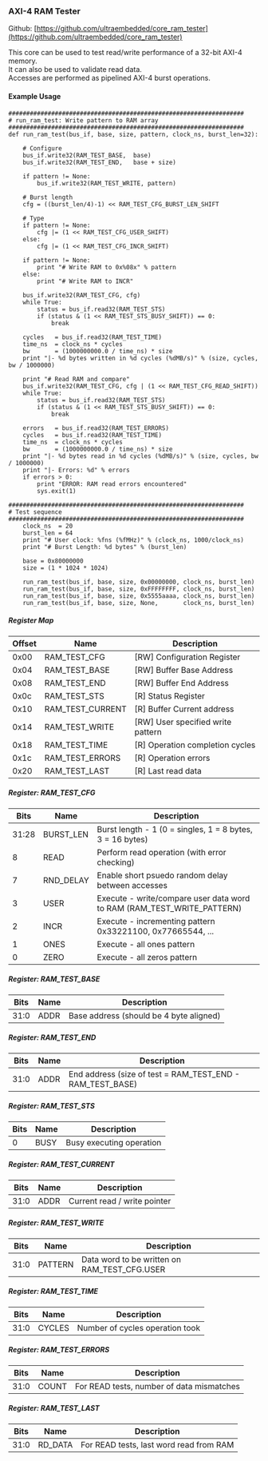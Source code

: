 ### AXI-4 RAM Tester

Github: [https://github.com/ultraembedded/core_ram_tester](https://github.com/ultraembedded/core_ram_tester)

This core can be used to test read/write performance of a 32-bit AXI-4 memory.  
It can also be used to validate read data.  
Accesses are performed as pipelined AXI-4 burst operations.

#### Example Usage
```
##################################################################
# run_ram_test: Write pattern to RAM array
##################################################################
def run_ram_test(bus_if, base, size, pattern, clock_ns, burst_len=32):

    # Configure
    bus_if.write32(RAM_TEST_BASE,  base)
    bus_if.write32(RAM_TEST_END,   base + size)

    if pattern != None:
        bus_if.write32(RAM_TEST_WRITE, pattern)

    # Burst length
    cfg = ((burst_len/4)-1) << RAM_TEST_CFG_BURST_LEN_SHIFT

    # Type
    if pattern != None:
        cfg |= (1 << RAM_TEST_CFG_USER_SHIFT)
    else:
        cfg |= (1 << RAM_TEST_CFG_INCR_SHIFT)

    if pattern != None:
        print "# Write RAM to 0x%08x" % pattern
    else:
        print "# Write RAM to INCR"

    bus_if.write32(RAM_TEST_CFG, cfg)
    while True:
        status = bus_if.read32(RAM_TEST_STS)
        if (status & (1 << RAM_TEST_STS_BUSY_SHIFT)) == 0:
            break

    cycles   = bus_if.read32(RAM_TEST_TIME)
    time_ns  = clock_ns * cycles
    bw       = (1000000000.0 / time_ns) * size
    print "|- %d bytes written in %d cycles (%dMB/s)" % (size, cycles, bw / 1000000)

    print "# Read RAM and compare"
    bus_if.write32(RAM_TEST_CFG, cfg | (1 << RAM_TEST_CFG_READ_SHIFT))
    while True:
        status = bus_if.read32(RAM_TEST_STS)
        if (status & (1 << RAM_TEST_STS_BUSY_SHIFT)) == 0:
            break

    errors   = bus_if.read32(RAM_TEST_ERRORS)
    cycles   = bus_if.read32(RAM_TEST_TIME)
    time_ns  = clock_ns * cycles
    bw       = (1000000000.0 / time_ns) * size
    print "|- %d bytes read in %d cycles (%dMB/s)" % (size, cycles, bw / 1000000)
    print "|- Errors: %d" % errors
    if errors > 0:
        print "ERROR: RAM read errors encountered"
        sys.exit(1)

##################################################################
# Test sequence
##################################################################
    clock_ns  = 20
    burst_len = 64
    print "# User clock: %fns (%fMHz)" % (clock_ns, 1000/clock_ns)
    print "# Burst Length: %d bytes" % (burst_len)

    base = 0x80000000
    size = (1 * 1024 * 1024)

    run_ram_test(bus_if, base, size, 0x00000000, clock_ns, burst_len)
    run_ram_test(bus_if, base, size, 0xFFFFFFFF, clock_ns, burst_len)
    run_ram_test(bus_if, base, size, 0x5555aaaa, clock_ns, burst_len)
    run_ram_test(bus_if, base, size, None,       clock_ns, burst_len)
```


##### Register Map

| Offset | Name | Description   |
| ------ | ---- | ------------- |
| 0x00 | RAM_TEST_CFG | [RW] Configuration Register |
| 0x04 | RAM_TEST_BASE | [RW] Buffer Base Address |
| 0x08 | RAM_TEST_END | [RW] Buffer End Address |
| 0x0c | RAM_TEST_STS | [R] Status Register |
| 0x10 | RAM_TEST_CURRENT | [R] Buffer Current address |
| 0x14 | RAM_TEST_WRITE | [RW] User specified write pattern |
| 0x18 | RAM_TEST_TIME | [R] Operation completion cycles |
| 0x1c | RAM_TEST_ERRORS | [R] Operation errors |
| 0x20 | RAM_TEST_LAST | [R] Last read data |

##### Register: RAM_TEST_CFG

| Bits | Name | Description    |
| ---- | ---- | -------------- |
| 31:28 | BURST_LEN | Burst length - 1 (0 = singles, 1 = 8 bytes, 3 = 16 bytes) |
| 8 | READ | Perform read operation (with error checking) |
| 7 | RND_DELAY | Enable short psuedo random delay between accesses |
| 3 | USER | Execute - write/compare user data word to RAM (RAM_TEST_WRITE_PATTERN) |
| 2 | INCR | Execute - incrementing pattern 0x33221100, 0x77665544, ... |
| 1 | ONES | Execute - all ones pattern |
| 0 | ZERO | Execute - all zeros pattern |

##### Register: RAM_TEST_BASE

| Bits | Name | Description    |
| ---- | ---- | -------------- |
| 31:0 | ADDR | Base address (should be 4 byte aligned) |

##### Register: RAM_TEST_END

| Bits | Name | Description    |
| ---- | ---- | -------------- |
| 31:0 | ADDR | End address (size of test = RAM_TEST_END - RAM_TEST_BASE) |

##### Register: RAM_TEST_STS

| Bits | Name | Description    |
| ---- | ---- | -------------- |
| 0 | BUSY | Busy executing operation |

##### Register: RAM_TEST_CURRENT

| Bits | Name | Description    |
| ---- | ---- | -------------- |
| 31:0 | ADDR | Current read / write pointer |

##### Register: RAM_TEST_WRITE

| Bits | Name | Description    |
| ---- | ---- | -------------- |
| 31:0 | PATTERN | Data word to be written on RAM_TEST_CFG.USER |

##### Register: RAM_TEST_TIME

| Bits | Name | Description    |
| ---- | ---- | -------------- |
| 31:0 | CYCLES | Number of cycles operation took |

##### Register: RAM_TEST_ERRORS

| Bits | Name | Description    |
| ---- | ---- | -------------- |
| 31:0 | COUNT | For READ tests, number of data mismatches |

##### Register: RAM_TEST_LAST

| Bits | Name | Description    |
| ---- | ---- | -------------- |
| 31:0 | RD_DATA | For READ tests, last word read from RAM |

